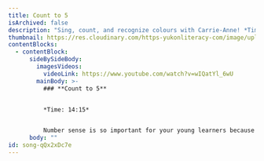 ```yaml
---
title: Count to 5
isArchived: false
description: "Sing, count, and recognize colours with Carrie-Anne! *Time: 14:15*"
thumbnail: https://res.cloudinary.com/https-yukonliteracy-com/image/upload/q_35/v1648535106/screen-shot-2021-09-20-at-9.47.29-am_agmhmp.png
contentBlocks:
  - contentBlock:
      sideBySideBody:
        imagesVideos:
          videoLink: https://www.youtube.com/watch?v=wIQatYl_6wU
        mainBody: >-
          ### **Count to 5**


          *Time: 14:15*


          Number sense is so important for your young learners because it promotes confidence and encourages flexible thinking. It allows your child to create a relationship with numbers.
      body: ""
id: song-qQx2xDc7e
---
```

